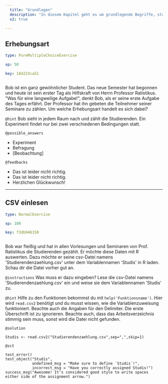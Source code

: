 ```yaml
---
  title: "Grundlagen"
  description: "In diesem Kapitel geht es um grundlegende Begriffe, statistische Messgrößen, andere Kennzahlen und den Umgang mit Datensätzen. Dies ist also der Einstieg in die deskriptive Statistik."
  v2: true

---
```

## Erhebungsart

```yaml
type: PureMultipleChoiceExercise

xp: 50

key: 184223ca51



```

Bob ist ein ganz gewöhnlicher Student. Das neue Semester hat begonnen und heute ist sein erster Tag als Hilfskraft von Herrn Professor Ratistikus. "Was für eine langweilige Aufgabe!", denkt Bob, als er seine erste Aufgabe des Tages erfährt. Der Professor hat ihn gebeten die Teilnehmer seiner Seminare zu zählen. Um welche Erhebungsart handelt es sich dabei?


`@hint`
Bob sieht in jedem Raum nach und zählt die Studierenden. Ein Experiment findet nur bei zwei verschiedenen Bedingungen statt.





`@possible_answers`
- Experiment
- Befragung
- [Beobachtung]

`@feedbacks`
- Das ist leider nicht richtig.
- Das ist leider nicht richtig.
- Herzlichen Glückwunsch!





---
## CSV einlesen

```yaml
type: NormalExercise

xp: 100

key: f3db946150



```

Bob war fleißig und hat in allen Vorlesungen und Seminaren von Prof. Ratistikus die Studierenden gezählt. Er möchte diese Daten mit R auswerten. Dazu möchte er seine csv-Datei namens 'Studierendenzaehlung.csv' unter dem Variablennamen 'Studis' in R laden. Schau dir die Datei vorher gut an.

`@instructions`
Was muss er dazu eingeben? Lese die csv-Datei namens 'Studierendenzaehlung.csv' ein und weise sie dem Variablennamen 'Studis' zu.

`@hint`
Hilfe zu den Funktionen bekommst du mit `help('Funktionsname')`. Hier wird `read.csv2` benötigt und du musst wissen, wie die Variablenzuweisung funktioniert. Beachte auch die Angaben für den Delimiter. Die erste Überschrift ist zu ignorieren. Beachte auch, dass das Arbeitsverzeichnis stimmig sein muss, sonst wird die Datei nicht gefunden.



`@solution`
```{r}
Studis <- read.csv2("Studierendenzaehlung.csv",sep=",",skip=1)
```
`@sct`
```{r}
test_error()
test_object("Studis",
            undefined_msg = "Make sure to define `Studis`!",
            incorrect_msg = "Have you correctly assigned Studis!")
success_msg("Awesome! It's considered good style to write spaces either side of the assignment arrow.")
```




